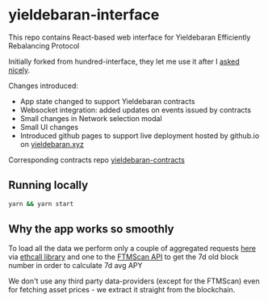 # yieldebaran-interface

This repo contains React-based web interface for Yieldebaran Efficiently Rebalancing Protocol

Initially forked from hundred-interface, they let me use it after I [asked nicely](https://discordapp.com/channels/756024964448256011/756444602315309136/1075981517903376414).

Changes introduced: 

- App state changed to support Yieldebaran contracts
- Websocket integration: added updates on events issued by contracts
- Small changes in Network selection modal
- Small UI changes
- Introduced github pages to support live deployment hosted by github.io on [yieldebaran.xyz](https://yieldebaran.xyz)

Corresponding contracts repo [yieldebaran-contracts](https://github.com/yieldebaran/yieldebaran-contracts)

## Running locally 

```bash
yarn && yarn start
```

## Why the app works so smoothly

To load all the data we perform only a couple of aggregated requests [here](src/Yieldebaran/Data/fetchEapsData.ts) via [ethcall library](https://github.com/Destiner/ethcall) and one to the [FTMScan API](https://ftmscan.com/apis) to get the 7d old block number in order to calculate 7d avg APY

We don't use any third party data-providers (except for the FTMScan) even for fetching asset prices - we extract it straight from the blockchain.